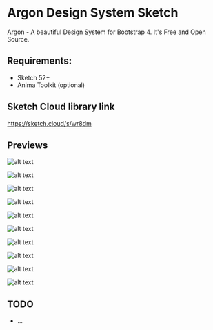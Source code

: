# Argon Design System Sketch
Argon - A beautiful Design System for Bootstrap 4.
It's Free and Open Source.

## Requirements:
- Sketch 52+
- Anima Toolkit (optional)

## Sketch Cloud library link
https://sketch.cloud/s/wr8dm


## Previews

![alt text](https://github.com/Epikly/Argon-Design-System-Sketch/raw/master/preview/Welcome.png)

![alt text](https://github.com/Epikly/Argon-Design-System-Sketch/raw/master/preview/Typography.png)

![alt text](https://github.com/Epikly/Argon-Design-System-Sketch/raw/master/preview/Colors.png)

![alt text](https://github.com/Epikly/Argon-Design-System-Sketch/raw/master/preview/Buttons.png)

![alt text](https://github.com/Epikly/Argon-Design-System-Sketch/raw/master/preview/Badges.png)

![alt text](https://github.com/Epikly/Argon-Design-System-Sketch/raw/master/preview/Inputs.png)

![alt text](https://github.com/Epikly/Argon-Design-System-Sketch/raw/master/preview/Menu.png)

![alt text](https://github.com/Epikly/Argon-Design-System-Sketch/raw/master/preview/Alerts.png)

![alt text](https://github.com/Epikly/Argon-Design-System-Sketch/raw/master/preview/Accordions.png)

![alt text](https://github.com/Epikly/Argon-Design-System-Sketch/raw/master/preview/Components.png)


## TODO
- ...
